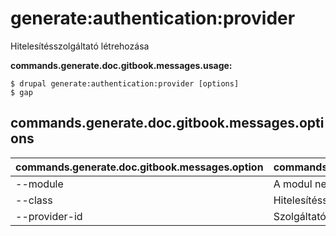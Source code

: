 # generate:authentication:provider
Hitelesítésszolgáltató létrehozása

**commands.generate.doc.gitbook.messages.usage:**
```
$ drupal generate:authentication:provider [options]
$ gap  
```

## commands.generate.doc.gitbook.messages.options
commands.generate.doc.gitbook.messages.option | commands.generate.doc.gitbook.messages.details
-------|-------------
--module | A modul neve.
--class | Hitelesítésszolgáltató osztály
--provider-id | Szolgáltató azonosítója
